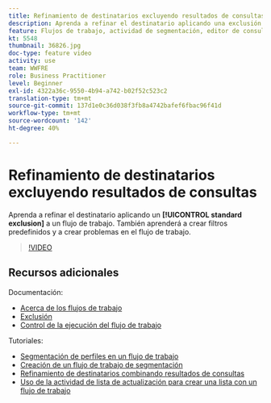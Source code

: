 ```yaml
---
title: Refinamiento de destinatarios excluyendo resultados de consultas
description: Aprenda a refinar el destinatario aplicando una exclusión estándar a un flujo de trabajo. También aprenderá a crear filtros predefinidos y a crear problemas en el flujo de trabajo.
feature: Flujos de trabajo, actividad de segmentación, editor de consultas
kt: 5548
thumbnail: 36826.jpg
doc-type: feature video
activity: use
team: WWFRE
role: Business Practitioner
level: Beginner
exl-id: 4322a36c-9550-4b94-a742-b02f52c523c2
translation-type: tm+mt
source-git-commit: 137d1e0c36d038f3fb8a4742bafef6fbac96f41d
workflow-type: tm+mt
source-wordcount: '142'
ht-degree: 40%

---
```


# Refinamiento de destinatarios excluyendo resultados de consultas

Aprenda a refinar el destinatario aplicando un **[!UICONTROL standard exclusion]** a un flujo de trabajo. También aprenderá a crear filtros predefinidos y a crear problemas en el flujo de trabajo.

>[!VIDEO](https://video.tv.adobe.com/v/36826?quality=12)

## Recursos adicionales

Documentación:

* [Acerca de los flujos de trabajo](https://docs.adobe.com/content/help/es-ES/campaign-classic/using/automating-with-workflows/introduction/about-workflows.html)
* [Exclusión](https://docs.adobe.com/content/help/en/campaign-classic/using/automating-with-workflows/targeting-activities/exclusion.html)
* [Control de la ejecución del flujo de trabajo](https://docs.adobe.com/content/help/en/campaign-classic/using/automating-with-workflows/monitoring-workflows/monitoring-workflow-execution.html)

Tutoriales:

* [Segmentación de perfiles en un flujo de trabajo](/help/getting-started/targeting-profiles-in-a-workflow.md)
* [Creación de un flujo de trabajo de segmentación](/help/automating-with-workflows/creating-a-targeting-workflow.md)
* [Refinamiento de destinatarios combinando resultados de consultas](/help/automating-with-workflows/refining-targets-by-combining-query-results.md)
* [Uso de la actividad de lista de actualización para crear una lista con un flujo de trabajo](/help/automating-with-workflows/using-the-update-list-activity.md)

